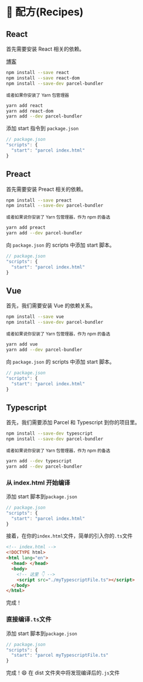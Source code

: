 # 🍰 配方(Recipes)

## React

首先需要安装 React 相关的依赖。

[博客](http://blog.jakoblind.no/react-parcel/)

```bash
npm install --save react
npm install --save react-dom
npm install --save-dev parcel-bundler
```

<sub>或者如果你安装了 Yarn 包管理器</sub>

```bash
yarn add react
yarn add react-dom
yarn add --dev parcel-bundler
```

添加 start 指令到 `package.json`

```javascript
// package.json
"scripts": {
  "start": "parcel index.html"
}
```

## Preact

首先需要安装 Preact 相关的依赖。

```bash
npm install --save preact
npm install --save-dev parcel-bundler
```

<sub>或者如果说你安装了 Yarn 包管理器，作为 npm 的备选</sub>

```bash
yarn add preact
yarn add --dev parcel-bundler
```

向 `package.json` 的 scripts 中添加 start 脚本。

```javascript
// package.json
"scripts": {
  "start": "parcel index.html"
}
```

## Vue

首先，我们需要安装 Vue 的依赖关系。

```bash
npm install --save vue
npm install --save-dev parcel-bundler
```

<sub>或者如果说你安装了 Yarn 包管理器，作为 npm 的备选</sub>

```bash
yarn add vue
yarn add --dev parcel-bundler
```

向 `package.json` 的 scripts 中添加 start 脚本。

```javascript
// package.json
"scripts": {
  "start": "parcel index.html"
}
```

## Typescript

首先，我们需要添加 Parcel 和 Typescript 到你的项目里。

```bash
npm install --save-dev typescript
npm install --save-dev parcel-bundler
```

<sub>或者如果说你安装了 Yarn 包管理器，作为 npm 的备选</sub>

```bash
yarn add --dev typescript
yarn add --dev parcel-bundler
```

### 从 index.html 开始编译

添加 start 脚本到`package.json`

```javascript
// package.json
"scripts": {
  "start": "parcel index.html"
}
```

接着，在你的`index.html`文件，简单的引入你的`.ts`文件

```html
<!-- index.html -->
<!DOCTYPE html>
<html lang="en">
  <head> </head>
  <body>
    <!-- 这里 👇 -->
    <script src="./myTypescriptFile.ts"></script>
  </body>
</html>
```

完成！

### 直接编译`.ts`文件

添加 start 脚本到`package.json`

```javascript
// package.json
"scripts": {
  "start": "parcel myTypescriptFile.ts"
}
```

完成！😄 在 dist 文件夹中将发现编译后的`.js`文件
